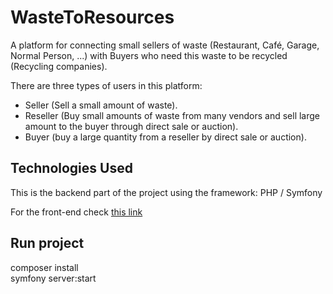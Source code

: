 # WasteToResources
A platform for connecting small sellers of waste (Restaurant, Café, Garage, Normal Person, ...) with Buyers who need this waste to be recycled (Recycling companies).  


There are three types of users in this platform:
   - Seller (Sell a small amount of waste).
   - Reseller (Buy small amounts of waste from many vendors and sell large amount to the buyer through direct sale or auction).
   - Buyer (buy a large quantity from a reseller by direct sale or auction).

## Technologies Used

This is the backend part of the project using the framework: PHP / Symfony

For the front-end check [this link](https://github.com/oulhafiane/react-waste)


## Run project
composer install  
symfony server:start
